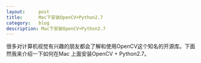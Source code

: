 ```yaml
---
layout:     post
title:      Mac下安装OpenCV+Python2.7
category:   blog
description: Mac下安装OpenCV+Python2.7
---
```


很多对计算机视觉有兴趣的朋友都会了解和使用OpenCV这个知名的开源库。下面然我来介绍一下如何在Mac 上面安装OpenCV + Python2.7。